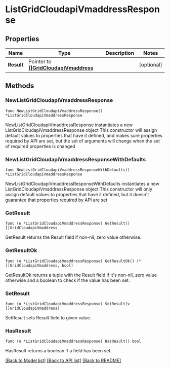 # ListGridCloudapiVmaddressResponse

## Properties

Name | Type | Description | Notes
------------ | ------------- | ------------- | -------------
**Result** | Pointer to [**[]GridCloudapiVmaddress**](GridCloudapiVmaddress.md) |  | [optional] 

## Methods

### NewListGridCloudapiVmaddressResponse

`func NewListGridCloudapiVmaddressResponse() *ListGridCloudapiVmaddressResponse`

NewListGridCloudapiVmaddressResponse instantiates a new ListGridCloudapiVmaddressResponse object
This constructor will assign default values to properties that have it defined,
and makes sure properties required by API are set, but the set of arguments
will change when the set of required properties is changed

### NewListGridCloudapiVmaddressResponseWithDefaults

`func NewListGridCloudapiVmaddressResponseWithDefaults() *ListGridCloudapiVmaddressResponse`

NewListGridCloudapiVmaddressResponseWithDefaults instantiates a new ListGridCloudapiVmaddressResponse object
This constructor will only assign default values to properties that have it defined,
but it doesn't guarantee that properties required by API are set

### GetResult

`func (o *ListGridCloudapiVmaddressResponse) GetResult() []GridCloudapiVmaddress`

GetResult returns the Result field if non-nil, zero value otherwise.

### GetResultOk

`func (o *ListGridCloudapiVmaddressResponse) GetResultOk() (*[]GridCloudapiVmaddress, bool)`

GetResultOk returns a tuple with the Result field if it's non-nil, zero value otherwise
and a boolean to check if the value has been set.

### SetResult

`func (o *ListGridCloudapiVmaddressResponse) SetResult(v []GridCloudapiVmaddress)`

SetResult sets Result field to given value.

### HasResult

`func (o *ListGridCloudapiVmaddressResponse) HasResult() bool`

HasResult returns a boolean if a field has been set.


[[Back to Model list]](../README.md#documentation-for-models) [[Back to API list]](../README.md#documentation-for-api-endpoints) [[Back to README]](../README.md)


